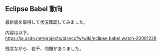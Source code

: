 ## Eclipse Babel 動向


最新版を取得して状況確認してみました。

内容は以下。
https://ja.osdn.net/projects/blancofw/wiki/eclipse.babel.watch-20081226

残念ながら、若干、問題がありました。
